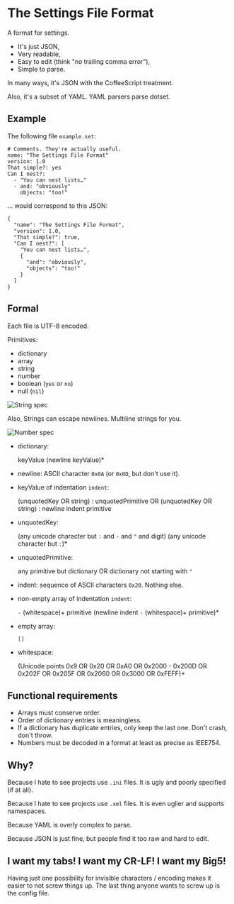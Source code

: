 The Settings File Format
========================

A format for settings.

- It's just JSON,
- Very readable,
- Easy to edit (think "no trailing comma error"),
- Simple to parse.

In many ways, it's JSON with the CoffeeScript treatment.

Also, it's a subset of YAML. YAML parsers parse dotset.


## Example

The following file `example.set`:

    # Comments. They're actually useful.
    name: "The Settings File Format"
    version: 1.0
    That simple?: yes
    Can I nest?:
      - "You can nest lists…"
      - and: "obviously"
        objects: "too!"

… would correspond to this JSON:

    {
      "name": "The Settings File Format",
      "version": 1.0,
      "That simple?": true,
      "Can I nest?": [
        "You can nest lists…",
        {
          "and": "obviously",
          "objects": "too!"
        }
      ]
    }


## Formal

Each file is UTF-8 encoded.

Primitives:

- dictionary
- array
- string
- number
- boolean (`yes` or `no`)
- null (`nil`)

![String spec](http://json.org/string.gif)

Also, Strings can escape newlines. Multiline strings for you.

![Number spec](http://json.org/number.gif)

- dictionary:

    keyValue (newline keyValue)*

- newline: ASCII character `0x0A` (or `0x0D`, but don't use it).

- keyValue of indentation `indent`:

    (unquotedKey OR string) : unquotedPrimitive
    OR
    (unquotedKey OR string) : newline indent primitive

- unquotedKey:

    (any unicode character but `:` and `-` and `"` and digit)
    (any unicode character but `:`)*

- unquotedPrimitive:

    any primitive but dictionary
    OR
    dictionary not starting with `"`

- indent: sequence of ASCII characters `0x20`. Nothing else.

- non-empty array of indentation `indent`:

    `-` (whitespace)+ primitive (newline indent `-` (whitespace)+ primitive)*

- empty array:

    `[]`

- whitespace:

    (Unicode points 0x9 OR 0x20 OR 0xA0 OR 0x2000 - 0x200D OR 0x202F OR 0x205F
    OR 0x2060 OR 0x3000 OR 0xFEFF)+


## Functional requirements

- Arrays must conserve order.
- Order of dictionary entries is meaningless.
- If a dictionary has duplicate entries, only keep the last one.
  Don't crash, don't throw.
- Numbers must be decoded in a format at least as precise as IEEE754.


## Why?

Because I hate to see projects use `.ini` files. It is ugly and poorly specified
(if at all).

Because I hate to see projects use `.xml` files. It is even uglier and supports
namespaces.

Because YAML is overly complex to parse.

Because JSON is just fine, but people find it too raw and hard to edit.


## I want my tabs! I want my CR-LF! I want my Big5!

Having just one possibility for invisible characters / encoding makes it easier
to not screw things up. The last thing anyone wants to screw up is the config
file.
